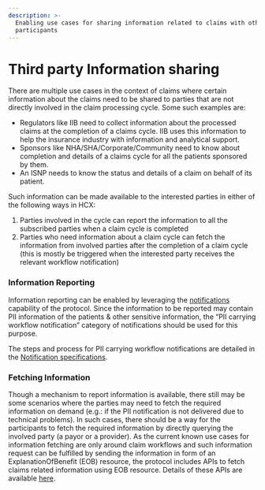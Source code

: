```yaml
---
description: >-
  Enabling use cases for sharing information related to claims with other
  participants
---
```


# Third party Information sharing

There are multiple use cases in the context of claims where certain information about the claims need to be shared to parties that are not directly involved in the claim processing cycle. Some such examples are:

* Regulators like IIB need to collect information about the processed claims at the completion of a claims cycle. IIB uses this information to help the insurance industry with information and analytical support.
* Sponsors like NHA/SHA/Corporate/Community need to know about completion and details of a claims cycle for all the patients sponsored by them.
* An ISNP needs to know the status and details of a claim on behalf of its patient.

Such information can be made available to the interested parties in either of the following ways in HCX:

1. Parties involved in the cycle can report the information to all the subscribed parties when a claim cycle is completed
2. Parties who need information about a claim cycle can fetch the information from involved parties after the completion of a claim cycle (this is mostly be triggered when the interested party receives the relevant workflow notification)

### Information Reporting

Information reporting can be enabled by leveraging the [notifications](notification-specs-proposal/) capability of the protocol. Since the information to be reported may contain PII information of the patients & other sensitive information, the “PII carrying workflow notification” category of notifications should be used for this purpose.

The steps and process for PII carrying workflow notifications are detailed in the [Notification specifications](notification-specs-proposal/categories.md#workflow-notification).

### Fetching Information

Though a mechanism to report information is available, there still may be some scenarios where the parties may need to fetch the required information on demand (e.g.: if the PII notification is not delivered due to technical problems). In such cases, there should be a way for the participants to fetch the required information by directly querying the involved party (a payor or a provider). As the current known use cases for information fetching are only around claim workflows and such information request can be fulfilled by sending the information in form of an ExplanationOfBenefit (EOB) resource, the protocol includes APIs to fetch claims related information using EOB resource. Details of these APIs are available [here](../api-structure/third-party-information-sharing-apis.md).
